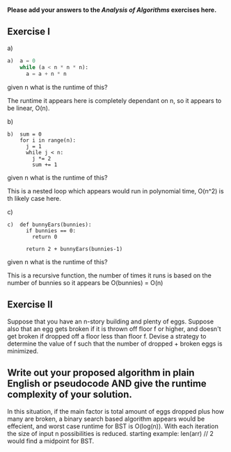 #### Please add your answers to the **_Analysis of Algorithms_** exercises here.

## Exercise I

a)

```python
a)  a = 0
    while (a < n * n * n):
      a = a + n * n
```

given n what is the runtime of this?

The runtime it appears here is completely dependant on n, so it appears to be linear, O(n).

b)

```
b)  sum = 0
    for i in range(n):
      j = 1
      while j < n:
        j *= 2
        sum += 1
```

given n what is the runtime of this?

This is a nested loop which appears would run in polynomial time, O(n^2) is th likely case here.

c)

```
c)  def bunnyEars(bunnies):
      if bunnies == 0:
        return 0

      return 2 + bunnyEars(bunnies-1)
```

given n what is the runtime of this?

This is a recursive function, the number of times it runs is based on the number of bunnies so it appears be O(bunnies) = O(n)

## Exercise II

Suppose that you have an n-story building and plenty of eggs. Suppose also that an egg gets broken if it is thrown off floor f or higher, and doesn't get broken if dropped off a floor less than floor f. Devise a strategy to determine the value of f such that the number of dropped + broken eggs is minimized.

## Write out your proposed algorithm in plain English or pseudocode AND give the runtime complexity of your solution.

In this situation, if the main factor is total amount of eggs dropped plus how many are broken,
a binary search based algorithm appears would be effecient, and worst case runtime for BST is O(log(n)).
With each iteration the size of input n possibilities is reduced. starting example: len(arr) // 2 would find a midpoint for BST.
